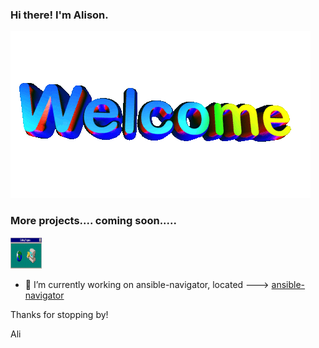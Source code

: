 ### Hi there! I'm Alison. 

![alt text](https://github.com/alisonlhart/alisonlhart/blob/main/resources/images/welcome.gif)

### More projects.... coming soon.....

<img src="https://github.com/alisonlhart/alisonlhart/blob/main/resources/images/giphy.gif" width="50" height="50">

- 🔭 I’m currently working on ansible-navigator, located ---> [ansible-navigator](https://github.com/ansible/ansible-navigator/)

Thanks for stopping by! 

Ali



<!--
**alisonlhart/alisonlhart** is a ✨ _special_ ✨ repository because its `README.md` (this file) appears on your GitHub profile.

Here are some ideas to get you started:

- 🔭 I’m currently working on ...
- 🌱 I’m currently learning ...
- 👯 I’m looking to collaborate on ...
- 🤔 I’m looking for help with ...
- 💬 Ask me about ...
- 📫 How to reach me: ...
- 😄 Pronouns: ...
- ⚡ Fun fact: ...
-->
